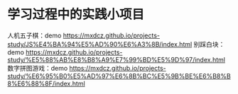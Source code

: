 # 学习过程中的实践小项目
人机五子棋：demo https://mxdcz.github.io/projects-study/JS%E4%BA%94%E5%AD%90%E6%A3%8B/index.html
别踩白块：demo https://mxdcz.github.io/projects-study/%E5%88%AB%E8%B8%A9%E7%99%BD%E5%9D%97/index.html
数字拼图游戏：demo https://mxdcz.github.io/projects-study/%E6%95%B0%E5%AD%97%E6%8B%BC%E5%9B%BE%E6%B8%B8%E6%88%8F/index.html
